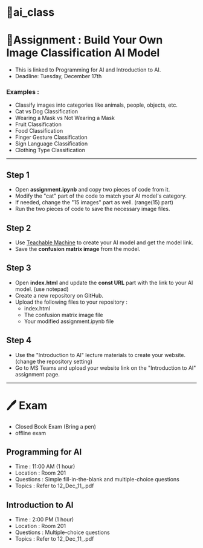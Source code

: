 # 🚀ai_class

# 📒Assignment : Build Your Own Image Classification AI Model
- This is linked to Programming for AI and Introduction to AI.
- Deadline: Tuesday, December 17th

### Examples :
- Classify images into categories like animals, people, objects, etc.
- Cat vs Dog Classification
- Wearing a Mask vs Not Wearing a Mask
- Fruit Classification
- Food Classification
- Finger Gesture Classification
- Sign Language Classification
- Clothing Type Classification

--------------------------------------

## Step 1
- Open **assignment.ipynb** and copy two pieces of code from it.
- Modify the "cat" part of the code to match your AI model's category.
- If needed, change the "15 images" part as well. (range(15) part)
- Run the two pieces of code to save the necessary image files.


## Step 2
- Use [Teachable Machine](https://teachablemachine.withgoogle.com/) to create your AI model and get the model link.
- Save the **confusion matrix image** from the model.


## Step 3
- Open **index.html** and update the **const URL** part with the link to your AI model. (use notepad)
- Create a new repository on GitHub.
- Upload the following files to your repository :
  -  index.html
  -  The confusion matrix image file
  -  Your modified assignment.ipynb file

  
## Step 4
- Use the "Introduction to AI" lecture materials to create your website.(change the repository setting)
- Go to MS Teams and upload your website link on the "Introduction to AI" assignment page.


---------------------------------

# 🖊️ Exam 
- Closed Book Exam (Bring a pen)
- offline exam
  
## Programming for AI
- Time : 11:00 AM (1 hour)
- Location : Room 201
- Questions : Simple fill-in-the-blank and multiple-choice questions
- Topics : Refer to 12_Dec_11_.pdf

## Introduction to AI
- Time : 2:00 PM (1 hour)
- Location : Room 201
- Questions : Multiple-choice questions
- Topics : Refer to 12_Dec_11_.pdf
